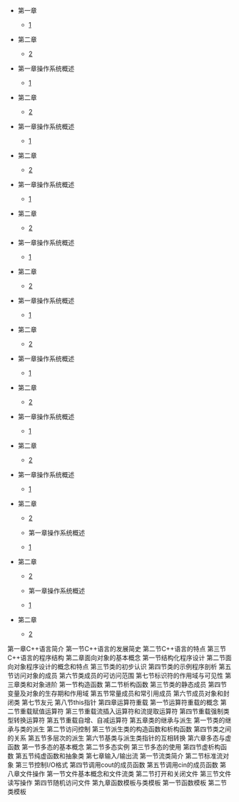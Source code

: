 * 第一章
  * [1](pages/Index.md)


* 第二章
  * [2](pages/Index.md)



* 第一章操作系统概述
  * [1](pages/Index.md)


* 第二章
  * [2](pages/Index.md)


* 第一章操作系统概述
  * [1](pages/Index.md)


* 第二章
  * [2](pages/Index.md)


* 第一章操作系统概述
  * [1](pages/Index.md)


* 第二章
  * [2](pages/Index.md)



* 第一章操作系统概述
  * [1](pages/Index.md)


* 第二章
  * [2](pages/Index.md)


* 第一章操作系统概述
  * [1](pages/Index.md)


* 第二章
  * [2](pages/Index.md)





* 第一章操作系统概述
  * [1](pages/Index.md)


* 第二章
  * [2](pages/Index.md)


* 第一章操作系统概述
  * [1](pages/Index.md)


* 第二章
  * [2](pages/Index.md)




* 第一章操作系统概述
  * [1](pages/Index.md)


* 第二章
  * [2](pages/Index.md)






  * 第一章操作系统概述
  * [1](pages/Index.md)


* 第二章
  * [2](pages/Index.md)






  * 第一章操作系统概述
  * [1](pages/Index.md)


* 第二章
  * [2](pages/Index.md)
  
第一章C++语言简介
	第一节C++语言的发展简史
	第二节C++语言的特点
	第三节C++语言的程序结构
第二章面向对象的基本概念
	第一节结构化程序设计
	第二节面向对象程序设计的概念和特点
	第三节类的初步认识
	第四节类的示例程序剖析
	第五节访问对象的成员
	第六节类成员的可访问范围
	第七节标识符的作用域与可见性
第三章类和对象进阶
	第一节构造函数
	第二节析构函数
	第三节类的静态成员
	第四节变量及对象的生存期和作用域
	第五节常量成员和常引用成员
	第六节成员对象和封闭类
	第七节友元
	第八节this指针
第四章运算符重载
	第一节运算符重载的概念
	第二节重载赋值运算符
	第三节重载流插入运算符和流提取运算符
	第四节重载强制类型转换运算符
	第五节重载自增、自减运算符
第五章类的继承与派生
	第一节类的继承与类的派生
	第二节访问控制
	第三节派生类的构造函数和析构函数
	第四节类之间的关系
	第五节多层次的派生
	第六节基类与派生类指针的互相转换
第六章多态与虚函数
	第一节多态的基本概念
	第二节多态实例
	第三节多态的使用
	第四节虚析构函数
	第五节纯虚函数和抽象类
第七章输入/输出流
	第一节流类简介
	第二节标准流对象
	第三节控制I/O格式
	第四节调用cout的成员函数
	第五节调用cin的成员函数
第八章文件操作
	第一节文件基本概念和文件流类
	第二节打开和关闭文件
	第三节文件读写操作
	第四节随机访问文件
第九章函数模板与类模板
	第一节函数模板
	第二节类模板